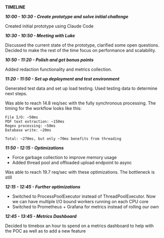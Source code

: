 **TIMELINE**

***10:00 - 10:30 - Create prototype and solve initial challenge***

Created initial prototype using Claude Code

***10:30 - 10:50 - Meeting with Luke***

Discussed the current state of the prototype, clarified some open questions. Decided to make the rest of the time focus on performance and scalability.

***10:50 - 11:20 - Polish and get bonus points***

Added redaction functionality and metrics collection.

***11:20 - 11:50 - Set up deployment and test environment*** 

Generated test data and set up load testing. Used testing data to determine next steps.

Was able to reach 14.8 req/sec with the fully synchronous processing. The timing for the workflow looks like this:

```
File I/O: ~50ms 
PDF text extraction: ~150ms
Regex processing: ~50ms
Database write: ~20ms

Total: ~270ms, but only ~70ms benefits from threading
```

***11:50 - 12:15 - Optimizations***

* Force garbage collection to improve memory usage
* Added thread pool and offloaded upload endpoint to async

Was able to reach 19.7 req/sec with these optimizations. The bottleneck is still 

***12:15 - 12:45 - Further optimizations***

* Switched to ProcessPoolExecutor instead of ThreadPoolExecutor. Now we can have multiple I/O bound workers running on each CPU core
* Switched to Prometheus + Grafana for metrics instead of rolling our own

***12:45 - 13:45 - Metrics Dashboard***

Decided to timebox an hour to spend on a metrics dashboard to help with the POC as well as to add a new feature
